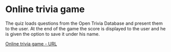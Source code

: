 # Online trivia game


The quiz loads questions from the Open Trivia Database and present them to the user. At the end of the game the score is displayed to the user
and he is given the option to save it under his name.



[Online trivia game - URL](https://storied-longma-d38770.netlify.app/)  








